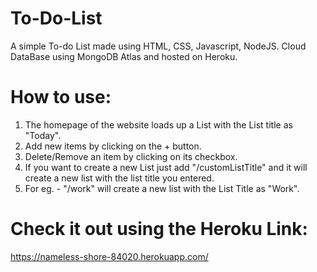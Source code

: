 # To-Do-List
A simple To-do List made using HTML, CSS, Javascript, NodeJS. 
Cloud DataBase using MongoDB Atlas and hosted on Heroku.

# How to use:
1. The homepage of the website loads up a List with the List title as "Today". 
2. Add new items by clicking on the + button.
3. Delete/Remove an item by clicking on its checkbox.
4. If you want to create a new List just add "/customListTitle" and it will create a new list with the list title you entered.
5. For eg. - "/work" will create a new list with the List Title as "Work".

# Check it out using the Heroku Link:
https://nameless-shore-84020.herokuapp.com/



